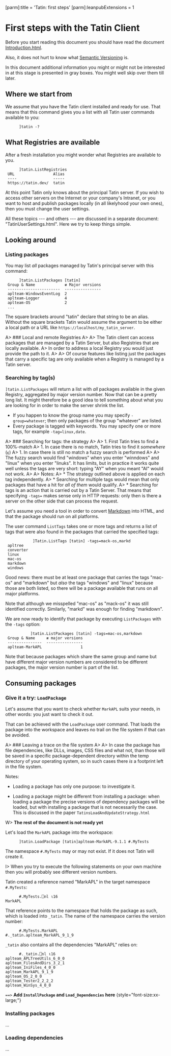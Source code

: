 [parm]:title             = 'Tatin: first steps'
[parm]:leanpubExtensions = 1


# First steps with the Tatin Client

Before you start reading this document you should have read the document [Introduction.html](./Introduction.html).

Also, it does not hurt to know what [Semantic Versioning](./SemanticVersioning.html) is.

In this document additional information you might or might not be interested in at this stage is presented in gray boxes. You might well skip over them till later.

## Where we start from

We assume that you have the Tatin client installed and ready for use. That means that this command gives you a list with all Tatin user commands available to you:

```
      ]tatin -?
```

## What Registries are available

After a fresh installation you might wonder what Registries are available to you.


```
      ]tatin.ListRegistries
 URL                 Alias 
 ----                ----- 
 https://tatin.dev/  tatin 
```

At this point Tatin only knows about the principal Tatin server. If you wish to access other servers on the Internet or your company's Intranet, or you want to host and publish packages locally (in all likelyhood your own ones), then you must change the user settings. 

All these topics --- and others --- are discussed in a separate document: "TatinUserSettings.html". Here we try to keep things simple.


## Looking around

### Listing packages

You may list _all_ packages managed by Tatin's principal server with this command:

```
      ]tatin.ListPackages [tatin]
 Group & Name             ≢ Major versions
 -----------------------  ----------------
 aplteam-WindowsEventLog  2     
 aplteam-Logger           4     
 aplteam-OS               2  
 ...
```

The square brackets around "tatin" declare that string to be an alias. Without the square brackets Tatin would assume the argument to be either a local path or a URL like `https://localhost/my_tatin_server`.

A> ### Local and remote Registries
A>
A> The Tatin client can access packages that are managed by a Tatin Server, but also Registries that are locally available. 
A> In order to address a local Registry you would just provide the path to it.
A>
A> Of course features like listing just the packages that carry a specific tag are only available when a Registry is managed by a Tatin server.

### Searching by tag(s)

`]tatin.ListPackages` will return a list with _all_ packages available in the given Registry, aggregated by major version number. Now that can be a pretty long list. It might therefore be a good idea to tell something about what you are looking for in order to make the server shrink the list.

* If you happen to know the group name you may specify `-group=whatever`; then only packages of the group "whatever" are listed.
* Every package is tagged with keywords. You may specify one or more tags, for example `-tag=linux,date`.

A> ### Searching for tags: the strategy
A>
A> 1. First Tatin tries to find a 100%-match
A> 1. In case there is no match, Tatin tries to find it _somewhere_ (`⍷`)
A> 1. In case there is still no match a fuzzy search is performed
A> 
A> The fuzzy search would find "windows" when you enter "winndows" and "linux" when you enter "linuks". It has limits, but in practice it works quite well unless the tags are very short: typing "AY" when you meant "AI" would not work.
A>
A> Notes:
A> * The strategy outlined above is applied on each tag independently.
A> * Searching for multiple tags would mean that only packages that have a hit for _all of them_ would qualify.
A> * Searching for tags is an action that is carried out by a Tatin Server. That means that specifying `-tags=` makes sense only in HTTP requests: only then is there a server on the other side that can process the request.

Let's assume you need a tool in order to convert [Markdown](https://en.wikipedia.org/wiki/Markdown "Link to the Wikipedia") into HTML, and that the package should run on all platforms.

The user command `ListTags` takes one or more tags and returns a list of tags that were also found in the packages that carried the specified tags:


```
            ]Tatin.ListTags [tatin] -tags=mack-os,markd
 apltree   
 converter 
 linux     
 mac-os    
 markdown  
 windows   
```

Good news: there must be at least one package that carries the tags "mac-os" and "markdown" but _also_ the tags "windows" and "linux" because those are both listed, so there will be a package available that runs on all major platforms.

Note that although we misspelled "mac-os" as "mack-os" it was still identified correctly. Similarly, "markd" was enough for finding "markdown". 

We are now ready to identify that package by executing `ListPackages` with the `-tags` option:

```
           ]tatin.ListPackages [tatin] -tags=mac-os,markdown
 Group & Name     ≢ major versions
 ---------------  ---------------- 
 aplteam-MarkAPL                 1

```

Note that because packages which share the same group and name but have different major version numbers are considered to be different packages, the major version number is part of the list.


## Consuming packages

### Give it a try: `LoadPackage`

Let's assume that you want to check whether `MarkAPL` suits your needs, in other words: you just want to check it out. 

That can be achieved with the `LoadPackage` user command. That loads the package into the workspace and leaves no trail on the file system if that can be avoided.

A> ### Leaving a trace on the file system
A>
A> In case the package has file dependencies, like DLLs, images, CSS files and what not, than those will be saved in a specific package-dependent directory within the temp directory of your operating system, so in such cases there _is_ a footprint left in the file system.

Notes:

* Loading a package has only one purpose: to investigate it.

* Loading a package might be different from installing a package: when loading a package the precise versions of dependency packages will be loaded, but with installing a package that is not necessarily the case. This is discussed in the paper `TatinsLoadAndUpdateStrategy.html`

W> **The rest of the document is not ready yet**


Let's load the `MarkAPL` package into the workspace:

```
      ]tatin.LoadPackage [tatin]aplteam-MarkAPL-9.1.1 #.MyTests
```

The namespace `#.MyTests` may or may not exist. If it does not Tatin will create it.

I> When you try to execute the following statements on your own machine then you will probably see different version numbers.

Tatin created a reference named "MarkAPL" in the target namespace `#.MyTests`:

```
      #.MyTests.⎕nl ⍳16
MarkAPL
```

That reference points to the namespace that holds the package as such, which is loaded into `_tatin`. The name of the namespace carries the version number:

```
      #.MyTests.MarkAPL
#._tatin.aplteam_MarkAPL_9_1_9 
```

`_tatin` also contains all the dependencies "MarkAPL" relies on:

```
      #._tatin.⎕nl ⍳16
aplteam_APLTreeUtils_6_0_0
aplteam_FilesAndDirs_3_2_1
aplteam_IniFiles_4_0_0    
aplteam_MarkAPL_9_1_9     
aplteam_OS_2_0_0          
aplteam_Tester2_2_2_2     
aplteam_WinSys_4_0_0  
```

`==>` **Add `InstallPackage` and `Load_Dependencies` here** {style="font-size:xx-large;"}

### Installing packages

...


### Loading dependencies

...


[^dotnetcore]: More information on .NET Core is available at <<br>>
<https://en.wikipedia.org/wiki/.NET_Core>

